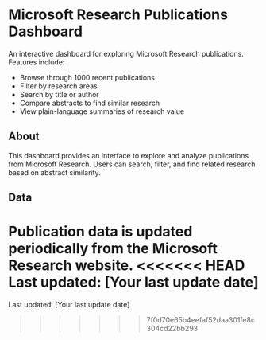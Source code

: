 # Microsoft Research Publications Dashboard

An interactive dashboard for exploring Microsoft Research publications. Features include:
- Browse through 1000 recent publications
- Filter by research areas
- Search by title or author
- Compare abstracts to find similar research
- View plain-language summaries of research value

## About
This dashboard provides an interface to explore and analyze publications from Microsoft Research. Users can search, filter, and find related research based on abstract similarity.

## Data
Publication data is updated periodically from the Microsoft Research website.
<<<<<<< HEAD
Last updated: [Your last update date]
=======
Last updated: [Your last update date]
>>>>>>> 7f0d70e65b4eefaf52daa301fe8c304cd22bb293
